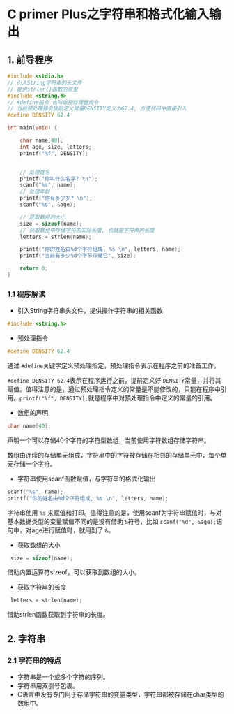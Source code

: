 # C primer Plus之字符串和格式化输入输出

## 1. 前导程序

```c
#include <stdio.h>
// 引入String字符串的头文件
// 提供strlen()函数的原型
#include <string.h>
// #define指令 也叫做预处理器指令
// 当前预处理指令提前定义常量DENSITY定义为62.4, 方便代码中直接引入
#define DENSITY 62.4

int main(void) {

    char name[40];
    int age, size, letters;
    printf("%f", DENSITY);


    // 处理姓名
    printf("你叫什么名字? \n");
    scanf("%s", name);
    // 处理年龄
    printf("你有多少岁? \n");
    scanf("%d", &age);

    // 获取数组的大小
    size = sizeof(name);
    // 获取数组中存储字符的实际长度, 也就是字符串的长度
    letters = strlen(name);

    printf("你的姓名由%d个字符组成, %s \n", letters, name);
    printf("当前有多少%d个字节存储它", size);

    return 0;
}
```

### 1.1 程序解读

- 引入String字符串头文件，提供操作字符串的相关函数

```c
#include <string.h>
```

- 预处理指令

```c
#define DENSITY 62.4
```

通过 `#define`关键字定义预处理指定，预处理指令表示在程序之前的准备工作。

`#define DENSITY 62.4`表示在程序运行之前，提前定义好 `DENSITY`常量，并将其赋值。值得注意的是，通过预处理指令定义的常量是不能修改的，只能在程序中引用。`printf("%f", DENSITY);`就是程序中对预处理指令中定义的常量的引用。

- 数组的声明

```c
char name[40];
```

声明一个可以存储40个字符的字符型数组，当前使用字符数组存储字符串。

数组由连续的存储单元组成，字符串中的字符被存储在相邻的存储单元中，每个单元存储一个字符。

- 字符串使用scanf函数赋值，与字符串的格式化输出

```c
scanf("%s", name);
printf("你的姓名由%d个字符组成, %s \n", letters, name);
```

字符串使用 `%s` 来赋值和打印。值得注意的是，使用scanf为字符串赋值时，与对基本数据类型的变量赋值不同的是没有借助 `&`符号，比如 `scanf("%d", &age);`语句中，对age进行赋值时，就用到了 `&`。

- 获取数组的大小

```c
 size = sizeof(name);
```

借助内置运算符sizeof，可以获取到数组的大小。

- 获取字符串的长度

```c
 letters = strlen(name);
```

借助strlen函数获取到字符串的长度。

## 2. 字符串

### 2.1 字符串的特点

- 字符串是一个或多个字符的序列。
- 字符串用双引号包裹。
- C语言中没有专门用于存储字符串的变量类型，字符串都被存储在char类型的数组中。